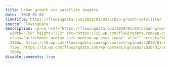 ```yaml
---
title: Urban growth via satellite imagery
date: '2020-01-02'
linkTitle: https://flowingdata.com/2020/01/02/urban-growth-satellite/
source: FlowingData
description: <p><a href="https://flowingdata.com/2020/01/02/urban-growth-satellite/"><img
  width="750" height="373" src="https://i0.wp.com/flowingdata.com/wp-content/uploads/2020/01/urban-dev.png?fit=750%2C373&amp;ssl=1"
  class="attachment-medium size-medium wp-post-image" alt="" srcset="https://i0.wp.com/flowingdata.com/wp-content/uploads/2020/01/urban-dev.png?w=2160&amp;ssl=1
  2160w, https://i0.wp.com/flowingdata.com/wp-content/uploads/2020/01/urban-dev.png?resize=750%2C373&amp;ssl=1
  750w, https://i0.wp.com/flowingdata.com/wp-content/uploads/2020/01/urban-dev.png?resize=1090%2C542&amp;ssl=1
  1090w, ...
disable_comments: true
---
```

<p><a href="https://flowingdata.com/2020/01/02/urban-growth-satellite/"><img width="750" height="373" src="https://i0.wp.com/flowingdata.com/wp-content/uploads/2020/01/urban-dev.png?fit=750%2C373&amp;ssl=1" class="attachment-medium size-medium wp-post-image" alt="" srcset="https://i0.wp.com/flowingdata.com/wp-content/uploads/2020/01/urban-dev.png?w=2160&amp;ssl=1 2160w, https://i0.wp.com/flowingdata.com/wp-content/uploads/2020/01/urban-dev.png?resize=750%2C373&amp;ssl=1 750w, https://i0.wp.com/flowingdata.com/wp-content/uploads/2020/01/urban-dev.png?resize=1090%2C542&amp;ssl=1 1090w, ...